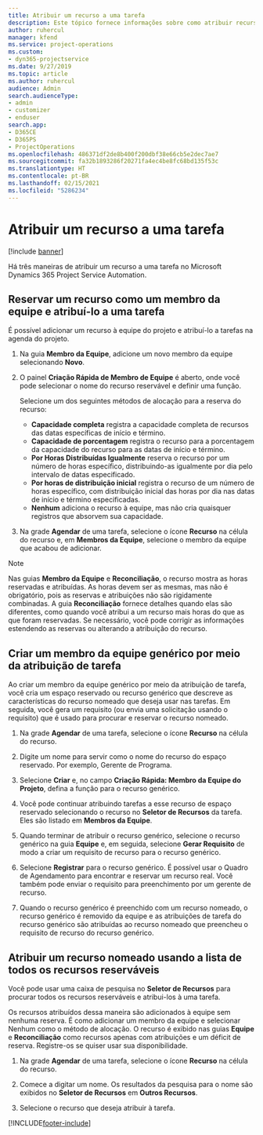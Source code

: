 ```yaml
---
title: Atribuir um recurso a uma tarefa
description: Este tópico fornece informações sobre como atribuir recursos a tarefas.
author: ruhercul
manager: kfend
ms.service: project-operations
ms.custom:
- dyn365-projectservice
ms.date: 9/27/2019
ms.topic: article
ms.author: ruhercul
audience: Admin
search.audienceType:
- admin
- customizer
- enduser
search.app:
- D365CE
- D365PS
- ProjectOperations
ms.openlocfilehash: 486371df2de8b400f200dbf38e66cb5e2dec7ae7
ms.sourcegitcommit: fa32b1893286f20271fa4ec4be8fc68bd135f53c
ms.translationtype: HT
ms.contentlocale: pt-BR
ms.lasthandoff: 02/15/2021
ms.locfileid: "5286234"
---
```

# <a name="assign-a-resource-to-a-task"></a>Atribuir um recurso a uma tarefa

[!include [banner](../includes/psa-now-project-operations.md)]

Há três maneiras de atribuir um recurso a uma tarefa no Microsoft Dynamics 365 Project Service Automation.

## <a name="book-a-resource-as-a-team-member-and-then-assign-the-resource-to-a-task"></a>Reservar um recurso como um membro da equipe e atribuí-lo a uma tarefa

É possível adicionar um recurso à equipe do projeto e atribuí-lo a tarefas na agenda do projeto.

1. Na guia **Membro da Equipe**, adicione um novo membro da equipe selecionando **Novo**. 

2. O painel **Criação Rápida de Membro de Equipe** é aberto, onde você pode selecionar o nome do recurso reservável e definir uma função. 

    Selecione um dos seguintes métodos de alocação para a reserva do recurso:

    - **Capacidade completa** registra a capacidade completa de recursos das datas específicas de início e término.
    - **Capacidade de porcentagem** registra o recurso para a porcentagem da capacidade do recurso para as datas de início e término.
    - **Por Horas Distribuídas Igualmente** reserva o recurso por um número de horas específico, distribuindo-as igualmente por dia pelo intervalo de datas especificado.
    - **Por horas de distribuição inicial** registra o recurso de um número de horas específico, com distribuição inicial das horas por dia nas datas de início e término especificadas.
    - **Nenhum** adiciona o recurso à equipe, mas não cria quaisquer registros que absorvem sua capacidade.

3. Na grade **Agendar** de uma tarefa, selecione o ícone **Recurso** na célula do recurso e, em **Membros da Equipe**, selecione o membro da equipe que acabou de adicionar. 

> [!NOTE]
> Nas guias **Membro da Equipe** e **Reconciliação**, o recurso mostra as horas reservadas e atribuídas. As horas devem ser as mesmas, mas não é obrigatório, pois as reservas e atribuições não são rigidamente combinadas. A guia **Reconciliação** fornece detalhes quando elas são diferentes, como quando você atribui a um recurso mais horas do que as que foram reservadas. Se necessário, você pode corrigir as informações estendendo as reservas ou alterando a atribuição do recurso.

## <a name="create-a-generic-team-member-through-task-assignment"></a>Criar um membro da equipe genérico por meio da atribuição de tarefa

Ao criar um membro da equipe genérico por meio da atribuição de tarefa, você cria um espaço reservado ou recurso genérico que descreve as características do recurso nomeado que deseja usar nas tarefas. Em seguida, você gera um requisito (ou envia uma solicitação usando o requisito) que é usado para procurar e reservar o recurso nomeado.

1. Na grade **Agendar** de uma tarefa, selecione o ícone **Recurso** na célula do recurso.

2. Digite um nome para servir como o nome do recurso do espaço reservado. Por exemplo, Gerente de Programa.

3. Selecione **Criar** e, no campo **Criação Rápida: Membro da Equipe do Projeto**, defina a função para o recurso genérico.

4. Você pode continuar atribuindo tarefas a esse recurso de espaço reservado selecionando o recurso no **Seletor de Recursos** da tarefa. Eles são listado em **Membros da Equipe**.

5. Quando terminar de atribuir o recurso genérico, selecione o recurso genérico na guia **Equipe** e, em seguida, selecione **Gerar Requisito** de modo a criar um requisito de recurso para o recurso genérico.

6. Selecione **Registrar** para o recurso genérico. É possível usar o Quadro de Agendamento para encontrar e reservar um recurso real. Você também pode enviar o requisito para preenchimento por um gerente de recurso.

7. Quando o recurso genérico é preenchido com um recurso nomeado, o recurso genérico é removido da equipe e as atribuições de tarefa do recurso genérico são atribuídas ao recurso nomeado que preencheu o requisito de recurso do recurso genérico.

## <a name="assign-a-named-resource-from-the-list-of-all-bookable-resources"></a>Atribuir um recurso nomeado usando a lista de todos os recursos reserváveis

Você pode usar uma caixa de pesquisa no **Seletor de Recursos** para procurar todos os recursos reserváveis e atribui-los à uma tarefa.

Os recursos atribuídos dessa maneira são adicionados à equipe sem nenhuma reserva. É como adicionar um membro da equipe e selecionar Nenhum como o método de alocação. O recurso é exibido nas guias **Equipe** e **Reconciliação** como recursos apenas com atribuições e um déficit de reserva. Registre-os se quiser usar sua disponibilidade.

1. Na grade **Agendar** de uma tarefa, selecione o ícone **Recurso** na célula do recurso.

2. Comece a digitar um nome. Os resultados da pesquisa para o nome são exibidos no **Seletor de Recursos** em **Outros Recursos**.

3. Selecione o recurso que deseja atribuir à tarefa.



[!INCLUDE[footer-include](../includes/footer-banner.md)]